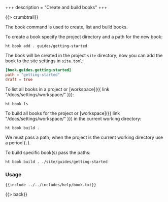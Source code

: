 +++
description = "Create and build books"
+++

{{> crumbtrail}}

The book command is used to create, list and build books.

To create a book specify the project directory and a path for the new book:

```text
ht book add . guides/getting-started
```

The book will be created in the project `site` directory; now you can add the book to the site settings in `site.toml`:

```toml
[book.guides.getting-started]
path = "getting-started"
draft = true
```

To list all books in a project or [workspace]({{ link "/docs/settings/workspace/" }}):

```text
ht book ls
```

To build all books for the project or [workspace]({{ link "/docs/settings/workspace/" }}) in the current working directory:

```text
ht book build .
```

We must pass a path; when the project is the current working directory use a period (`.`).

To build specific book(s) pass the paths:

```text
ht book build . ./site/guides/getting-started
```

### Usage

```text
{{include ../../includes/help/book.txt}}
```

{{> back}}

